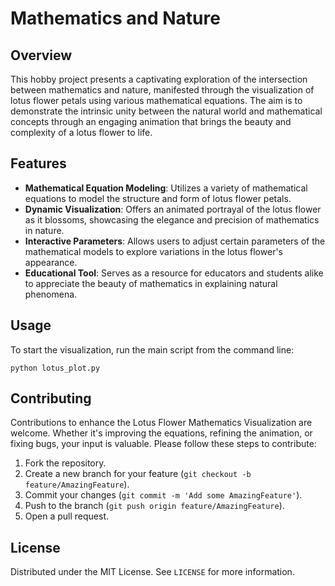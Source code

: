 
# Mathematics and Nature

## Overview

This hobby project presents a captivating exploration of the intersection between mathematics and nature, manifested through the visualization of lotus flower petals using various mathematical equations. The aim is to demonstrate the intrinsic unity between the natural world and mathematical concepts through an engaging animation that brings the beauty and complexity of a lotus flower to life.

## Features

- **Mathematical Equation Modeling**: Utilizes a variety of mathematical equations to model the structure and form of lotus flower petals.
- **Dynamic Visualization**: Offers an animated portrayal of the lotus flower as it blossoms, showcasing the elegance and precision of mathematics in nature.
- **Interactive Parameters**: Allows users to adjust certain parameters of the mathematical models to explore variations in the lotus flower's appearance.
- **Educational Tool**: Serves as a resource for educators and students alike to appreciate the beauty of mathematics in explaining natural phenomena.


## Usage

To start the visualization, run the main script from the command line:

```
python lotus_plot.py
```

## Contributing

Contributions to enhance the Lotus Flower Mathematics Visualization are welcome. Whether it's improving the equations, refining the animation, or fixing bugs, your input is valuable. Please follow these steps to contribute:

1. Fork the repository.
2. Create a new branch for your feature (`git checkout -b feature/AmazingFeature`).
3. Commit your changes (`git commit -m 'Add some AmazingFeature'`).
4. Push to the branch (`git push origin feature/AmazingFeature`).
5. Open a pull request.

## License

Distributed under the MIT License. See `LICENSE` for more information.
